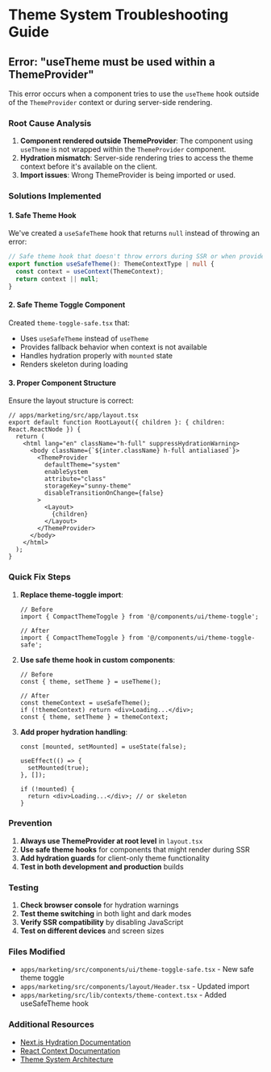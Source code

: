 # Theme System Troubleshooting Guide

## Error: "useTheme must be used within a ThemeProvider"

This error occurs when a component tries to use the `useTheme` hook outside of the `ThemeProvider` context or during server-side rendering.

### Root Cause Analysis

1. **Component rendered outside ThemeProvider**: The component using `useTheme` is not wrapped within the `ThemeProvider` component.
2. **Hydration mismatch**: Server-side rendering tries to access the theme context before it's available on the client.
3. **Import issues**: Wrong ThemeProvider is being imported or used.

### Solutions Implemented

#### 1. Safe Theme Hook
We've created a `useSafeTheme` hook that returns `null` instead of throwing an error:

```typescript
// Safe theme hook that doesn't throw errors during SSR or when provider is missing
export function useSafeTheme(): ThemeContextType | null {
  const context = useContext(ThemeContext);
  return context || null;
}
```

#### 2. Safe Theme Toggle Component
Created `theme-toggle-safe.tsx` that:
- Uses `useSafeTheme` instead of `useTheme`
- Provides fallback behavior when context is not available
- Handles hydration properly with `mounted` state
- Renders skeleton during loading

#### 3. Proper Component Structure
Ensure the layout structure is correct:

```tsx
// apps/marketing/src/app/layout.tsx
export default function RootLayout({ children }: { children: React.ReactNode }) {
  return (
    <html lang="en" className="h-full" suppressHydrationWarning>
      <body className={`${inter.className} h-full antialiased`}>
        <ThemeProvider
          defaultTheme="system"
          enableSystem
          attribute="class"
          storageKey="sunny-theme"
          disableTransitionOnChange={false}
        >
          <Layout>
            {children}
          </Layout>
        </ThemeProvider>
      </body>
    </html>
  );
}
```

### Quick Fix Steps

1. **Replace theme-toggle import**:
   ```tsx
   // Before
   import { CompactThemeToggle } from '@/components/ui/theme-toggle';
   
   // After
   import { CompactThemeToggle } from '@/components/ui/theme-toggle-safe';
   ```

2. **Use safe theme hook in custom components**:
   ```tsx
   // Before
   const { theme, setTheme } = useTheme();
   
   // After
   const themeContext = useSafeTheme();
   if (!themeContext) return <div>Loading...</div>;
   const { theme, setTheme } = themeContext;
   ```

3. **Add proper hydration handling**:
   ```tsx
   const [mounted, setMounted] = useState(false);
   
   useEffect(() => {
     setMounted(true);
   }, []);
   
   if (!mounted) {
     return <div>Loading...</div>; // or skeleton
   }
   ```

### Prevention

1. **Always use ThemeProvider at root level** in `layout.tsx`
2. **Use safe theme hooks** for components that might render during SSR
3. **Add hydration guards** for client-only theme functionality
4. **Test in both development and production** builds

### Testing

1. **Check browser console** for hydration warnings
2. **Test theme switching** in both light and dark modes
3. **Verify SSR compatibility** by disabling JavaScript
4. **Test on different devices** and screen sizes

### Files Modified

- `apps/marketing/src/components/ui/theme-toggle-safe.tsx` - New safe theme toggle
- `apps/marketing/src/components/layout/Header.tsx` - Updated import
- `apps/marketing/src/lib/contexts/theme-context.tsx` - Added useSafeTheme hook

### Additional Resources

- [Next.js Hydration Documentation](https://nextjs.org/docs/messages/react-hydration-error)
- [React Context Documentation](https://react.dev/reference/react/useContext)
- [Theme System Architecture](./TECHNICAL_OVERVIEW.md#theme-system)
